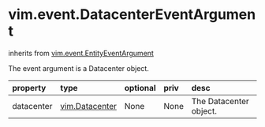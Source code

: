 vim.event.DatacenterEventArgument
=================================
inherits from [vim.event.EntityEventArgument](docs/vim.event.EntityEventArgument.md)


The event argument is a Datacenter object.

| property | type | optional | priv | desc |
|:---------|:-----|:---------|:-----|:-----|
| datacenter | [vim.Datacenter](vim.Datacenter.md "vim.Datacenter") | None | None | The Datacenter object. |


